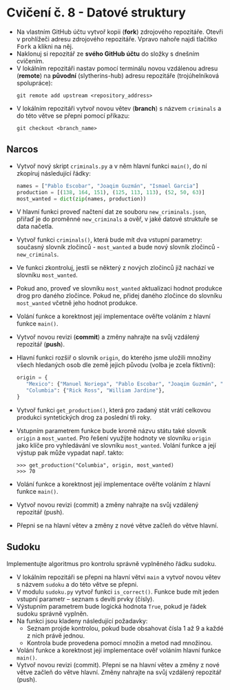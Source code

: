 # Cvičení č. 8 - Datové struktury

* Na vlastním GitHub účtu vytvoř kopii (**fork**) zdrojového repozitáře. 
Otevři v prohlížeči adresu zdrojového repozitáře. Vpravo nahoře najdi tlačítko <kbd>Fork</kbd> a klikni na něj.
* Naklonuj si repozitář ze **svého GitHub účtu** do složky s dnešním cvičením.
* V lokálním repozitáři nastav pomocí terminálu novou vzdálenou adresu (**remote**) na **původní** (slytherins-hub) adresu repozitáře (trojúhelníková spolupráce):
  ```commandline
  git remote add upstream <repository_address>
  ```
* V lokálním repozitáři vytvoř novou větev (**branch**) s názvem `criminals` a do této větve se přepni pomocí příkazu:
  ```commandline
  git checkout <branch_name>
  ```

## Narcos
* Vytvoř nový skript `criminals.py` a v něm hlavní funkci `main()`, do ní zkopíruj následující řádky:
  ```python
  names = ["Pablo Escobar", "Joaqim Guzmán", "Ismael Garcia"]
  production = [(138, 164, 151), (125, 113, 113), (52, 50, 63)]
  most_wanted = dict(zip(names, production))
  ```
* V hlavní funkci proveď načtení dat ze souboru `new_criminals.json`, přiřaď je do proměnné `new_criminals` a ověř,
v jaké datové struktuře se data načetla.
* Vytvoř funkci `criminals()`, která bude mít dva vstupní parametry: současný slovník zločinců - `most_wanted` 
a bude nový slovník zločinců - `new_criminals`.
* Ve funkci zkontroluj, jestli se některý z nových zločinců již nachází ve slovníku `most_wanted`.
* Pokud ano, proveď ve slovníku `most_wanted` aktualizaci hodnot produkce drog pro daného zločince. 
Pokud ne, přidej daného zločince do slovníku `most_wanted` včetně jeho hodnot produkce.
* Volání funkce a korektnost její implementace ověřte voláním z hlavní funkce `main()`.
* Vytvoř novou revizi (**commit**) a změny nahrajte na svůj vzdálený repozitář (**push**).


* Hlavní funkci rozšiř o slovník `origin`, do kterého jsme uložili množiny všech hledaných osob dle země jejich původu 
(volba je zcela fiktivní):
  ```python
  origin = {
     "Mexico": {"Manuel Noriega", "Pablo Escobar", "Joaqim Guzmán", "Ismael Garcia"},
     "Columbia": {"Rick Ross", "William Jardine"},
  }
  ```
* Vytvoř funkci `get_production()`, která pro zadaný stát vrátí celkovou produkci syntetických drog za poslední tři roky. 

* Vstupním parametrem funkce bude kromě názvu státu také slovník `origin` a `most_wanted`. 
  Pro řešení využijte hodnoty ve slovníku `origin` jako klíče pro vyhledávání ve slovníku `most_wanted`. 
  Volání funkce a její výstup pak může vypadat např. takto:
  ```commandline
  >>> get_production("Columbia", origin, most_wanted)
  >>> 70
  ```
* Volání funkce a korektnost její implementace ověřte voláním z hlavní funkce `main()`.
* Vytvoř novou revizi (commit) a změny nahrajte na svůj vzdálený repozitář (push).
* Přepni se na hlavní větev a změny z nové větve začleň do větve hlavní.

## Sudoku
Implementujte algoritmus pro kontrolu správně vyplněného řádku sudoku.
* V lokálním repozitáři se přepni na hlavní větvi `main` a  vytvoř novou větev s názvem `sudoku` a do této větve se přepni.
* V modulu `sudoku.py` vytvoř funkci `is_correct()`. Funkce bude mít jeden vstupní parametr – seznam s devíti prvky (čísly).
* Výstupním parametrem bude logická hodnota `True`, pokud je řádek sudoku správně vyplněn.
* Na funkci jsou kladeny následující požadavky:
  * Seznam projde kontrolou, pokud bude obsahovat čísla 1 až 9 a každé z nich právě jednou.
  * Kontrola bude provedena pomocí množin a metod nad množinou.
* Volání funkce a korektnost její implementace ověř voláním hlavní funkce `main()`. 
* Vytvoř novou revizi (commit). Přepni se na hlavní větev a změny z nové větve začleň do větve hlavní. Změny nahrajte na svůj vzdálený repozitář (push).

